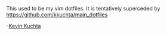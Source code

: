 This used to be my vim dotfiles.  It is tentatively superceded by https://github.com/kkuchta/main_dotfiles

-[Kevin Kuchta](http://kevinkuchta.com)
